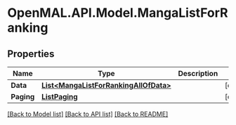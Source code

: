 # OpenMAL.API.Model.MangaListForRanking
## Properties

Name | Type | Description | Notes
------------ | ------------- | ------------- | -------------
**Data** | [**List&lt;MangaListForRankingAllOfData&gt;**](MangaListForRankingAllOfData.md) |  | [optional] 
**Paging** | [**ListPaging**](ListPaging.md) |  | [optional] 

[[Back to Model list]](../README.md#documentation-for-models) [[Back to API list]](../README.md#documentation-for-api-endpoints) [[Back to README]](../README.md)

